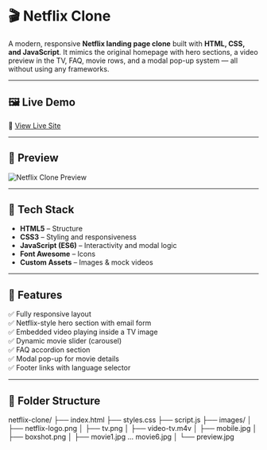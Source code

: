 # 🎬 Netflix Clone

A modern, responsive **Netflix landing page clone** built with **HTML, CSS, and JavaScript**. It mimics the original homepage with hero sections, a video preview in the TV, FAQ, movie rows, and a modal pop-up system — all without using any frameworks.

---

## 🖼️ Live Demo

🔗 [View Live Site](https://your-live-demo-link.com)

---

## 📸 Preview

![Netflix Clone Preview](images/preview.jpg)

---

## 🧰 Tech Stack

- **HTML5** – Structure
- **CSS3** – Styling and responsiveness
- **JavaScript (ES6)** – Interactivity and modal logic
- **Font Awesome** – Icons
- **Custom Assets** – Images & mock videos

---

## 🚀 Features

✅ Fully responsive layout  
✅ Netflix-style hero section with email form  
✅ Embedded video playing inside a TV image  
✅ Dynamic movie slider (carousel)  
✅ FAQ accordion section  
✅ Modal pop-up for movie details  
✅ Footer links with language selector

---

## 📂 Folder Structure

netflix-clone/
├── index.html
├── styles.css
├── script.js
├── images/
│ ├── netflix-logo.png
│ ├── tv.png
│ ├── video-tv.m4v
│ ├── mobile.jpg
│ ├── boxshot.png
│ ├── movie1.jpg ... movie6.jpg
│ └── preview.jpg